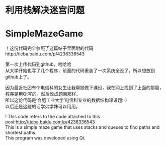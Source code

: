 # 利用栈解决迷宫问题
# SimpleMazeGame
！这份代码完全参照了这篇帖子里面附的代码http://tieba.baidu.com/p/4236336543

第一次上传代码到github，哈哈哈<br/>
从大学开始也写了几个程序，前面的代码重装了一次系统全没了，所以想放到github上了。

因为最近社团有个电信科的女生让我帮她做下课设，我在网上找到了上面的那篇，程序是用Qt写的。然后改成题目那样。<br/>
所以这份代码是‘合肥工业大学’电信科专业的数据结构课设题:-)<br/>
以后还是这题的话学弟学妹可以用用。<br/>


! This code refers to the code attached to this post:http://tieba.baidu.com/p/4236336543<br/>
This is a simple maze game that uses stacks and queues to find paths and shortest paths. <br/>
This program was developed using Qt.
